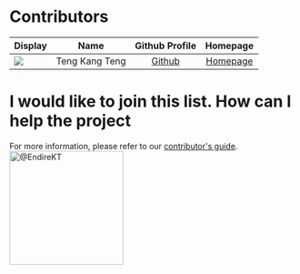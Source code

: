 # Contributors

Display | Name | Github Profile | Homepage
---|:---:|:---:|:---:
![](https://avatars.githubusercontent.com/u/72508923?s=400) | Teng Kang Teng | [Github](https://github.com/EndireKT/) | [Homepage](-)



# I would like to join this list. How can I help the project

For more information, please refer to our [contributor's guide](https://oss-generic.github.io/process/).
<img class="avatar rounded-2 avatar-user" src="https://avatars.githubusercontent.com/u/72508923?s=400&amp;u=661f55b2de011426ca492379dee9c471f93fff5a&amp;v=4" alt="@EndireKT" width="200" height="200">